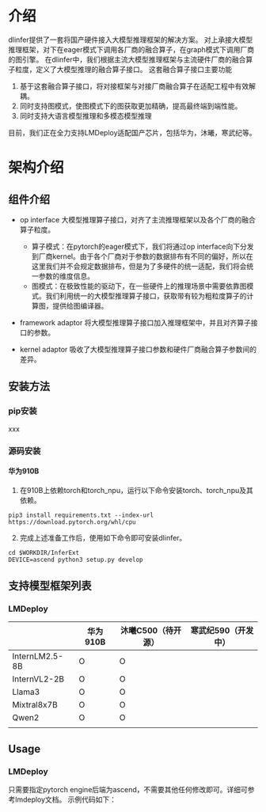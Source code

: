 # 介绍
dlinfer提供了一套将国产硬件接入大模型推理框架的解决方案。
对上承接大模型推理框架，对下在eager模式下调用各厂商的融合算子，在graph模式下调用厂商的图引擎。
在dlinfer中，我们根据主流大模型推理框架与主流硬件厂商的融合算子粒度，定义了大模型推理的融合算子接口。
这套融合算子接口主要功能
1. 基于这套融合算子接口，将对接框架与对接厂商融合算子在适配工程中有效解耦。
2. 同时支持图模式，使图模式下的图获取更加精确，提高最终端到端性能。
3. 同时支持大语言模型推理和多模态模型推理

目前，我们正在全力支持LMDeploy适配国产芯片，包括华为，沐曦，寒武纪等。


# 架构介绍

## 组件介绍
- op interface
大模型推理算子接口，对齐了主流推理框架以及各个厂商的融合算子粒度。
    - 算子模式：在pytorch的eager模式下，我们将通过op interface向下分发到厂商kernel。由于各个厂商对于参数的数据排布有不同的偏好，所以在这里我们并不会规定数据排布，但是为了多硬件的统一适配，我们将会统一参数的维度信息。
    - 图模式：在极致性能的驱动下，在一些硬件上的推理场景中需要依靠图模式。我们利用统一的大模型推理算子接口，获取带有较为粗粒度算子的计算图，提供给图编译器。

- framework adaptor
将大模型推理算子接口加入推理框架中，并且对齐算子接口的参数。

- kernel adaptor
吸收了大模型推理算子接口参数和硬件厂商融合算子参数间的差异。
 

## 安装方法
### pip安装
xxx
### 源码安装
#### 华为910B
1. 在910B上依赖torch和torch_npu，运行以下命令安装torch、torch_npu及其依赖。
```
pip3 install requirements.txt --index-url https://download.pytorch.org/whl/cpu
```
2. 完成上述准备工作后，使用如下命令即可安装dlinfer。
```
cd $WORKDIR/InferExt
DEVICE=ascend python3 setup.py develop
```

## 支持模型框架列表
### LMDeploy


|  | 华为910B | 沐曦C500（待开源） | 寒武纪590（开发中） |
| --- | --- | --- | --- |
| InternLM2.5-8B | O | O |  |
| InternVL2-2B | O | O  |  |
| Llama3 | O | O  |  |
| Mixtral8x7B | O | O  |  |
| Qwen2 | O  |  O |  |
|  |  |  |  |


## Usage
### LMDeploy
只需要指定pytorch engine后端为ascend，不需要其他任何修改即可。详细可参考lmdeploy文档。
示例代码如下：

